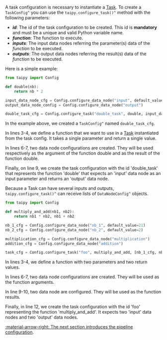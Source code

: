 A task configuration is necessary to instantiate a [Task](../concepts/task.md). To create a
`TaskConfig^` you can use the `taipy.configure_task()^` method with the following parameters:

- _**id**_: The id of the task configuration to be created. This id is **mandatory** and must be a unique and valid
  Python variable name.
- _**function**_: The function to execute.
- _**inputs**_: The input data nodes referring the parameter(s) data of the _function_ to be executed.
- _**outputs**_: The output data nodes referring the result(s) data of the _function_ to be executed.

Here is a simple example:

```python linenums="1"
from taipy import Config

def double(nb):
    return nb * 2

input_data_node_cfg = Config.configure_data_node("input", default_value=21)
output_data_node_config = Config.configure_data_node("output")

double_task_cfg = Config.configure_task("double_task", double, input_data_node_config, output_data_node_config)
```

In the example above, we created a `TaskConfig^` named `double_task_cfg`.

In lines 3-4, we define a function that we want to use in a [Task](../concepts/task.md) instantiated from the task
config. It takes a single parameter and return a single value.

In lines 6-7, two data node configurations are created. They will be used respectively as the argument of the
function double and as the result of the function double.

Finally, on line 9, we create the task configuration with the id 'double_task' that represents the function 'double'
that expects an 'input' data node as an input parameter and returns an 'output' data node.

Because a Task can have several inputs and outputs, `taipy.configure_task()^` can receive lists of `DataNodeConfig^`
objects.

```python linenums="1"
from taipy import Config

def multiply_and_add(nb1, nb2):
    return nb1 * nb2, nb1 + nb2

nb_1_cfg = Config.configure_data_node("nb_1", default_value=21)
nb_2_cfg = Config.configure_data_node("nb_2", default_value=2)

multiplication_cfg = Config.configure_data_node("multiplication")
addition_cfg = Config.configure_data_node("addition")

task_cfg = Config.configure_task("foo", multiply_and_add, [nb_1_cfg, nb_2_cfg], [multiplication_cfg, addition_cfg])
```

In lines 3-4, we define a function with two parameters and two return values.

In lines 6-7, two data node configurations are created. They will be used as the function arguments.

In line 9-10, two data node are configured. They will be used as the function results.

Finally, in line 12, we create the task configuration with the id 'foo' representing the function 'multiply_and_add'.
It expects two 'input' data nodes and two 'output' data nodes.

[:material-arrow-right: The next section introduces the pipeline configuration](pipeline-config.md).
